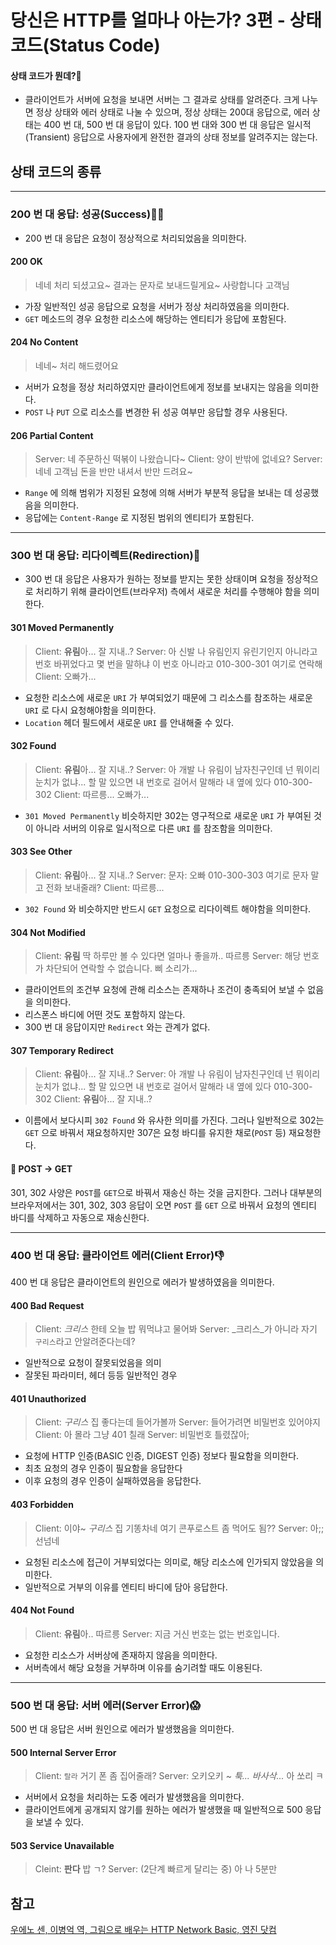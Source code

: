 # 당신은 HTTP를 얼마나 아는가? 3편 - 상태 코드(Status Code) 

#### 상태 코드가 뭔데?🧐
- 클라이언트가 서버에 요청을 보내면 서버는 그 결과로 상태를 알려준다. 크게 나누면 정상 상태와 에러 상태로 나눌 수 있으며, 정상 상태는 200대 응답으로, 에러 상태는 400 번 대, 500 번 대 응답이 있다. 100 번 대와 300 번 대 응답은 일시적(Transient) 응답으로 사용자에게 완전한 결과의 상태 정보를 알려주지는 않는다. 

## 상태 코드의 종류
---
### 200 번 대 응답: 성공(Success)🤸‍♂️
- 200 번 대 응답은 요청이 정상적으로 처리되었음을 의미한다. 
#### 200 OK
> 네네 처리 되셨고요~ 결과는 문자로 보내드릴게요~ 사랑합니다 고객님

- 가장 일반적인 성공 응답으로 요청을 서버가 정상 처리하였음을 의미한다. 
- `GET` 메소드의 경우 요청한 리소스에 해당하는 엔티티가 응답에 포함된다. 

#### 204 No Content
> 네네~ 처리 해드렸어요

- 서버가 요청을 정상 처리하였지만 클라이언트에게 정보를 보내지는 않음을 의미한다.
- `POST` 나 `PUT` 으로 리소스를 변경한 뒤 성공 여부만 응답할 경우 사용된다. 

#### 206 Partial Content
> Server: 네 주문하신 떡볶이 나왔습니다~
Client: 양이 반밖에 없네요?
Server: 네네 고객님 돈을 반만 내셔서 반만 드려요~

- `Range` 에 의해 범위가 지정된 요청에 의해 서버가 부분적 응답을 보내는 데 성공했음을 의미한다. 
- 응답에는 `Content-Range` 로 지정된 범위의 엔티티가 포함된다. 

---

### 300 번 대 응답: 리다이렉트(Redirection)🧐
- 300 번 대 응답은 사용자가 원하는 정보를 받지는 못한 상태이며 요청을 정상적으로 처리하기 위해 클라이언트(브라우저) 측에서 새로운 처리를 수행해야 함을 의미한다. 

#### 301 Moved Permanently
> Client: **유림**아... 잘 지내..?
Server: 아 신발 나 유림인지 유린기인지 아니라고 번호 바뀌었다고 몇 번을 말하냐 이 번호 아니라고 010-300-301 여기로 연락해
Client: 오빠가... 

- 요청한 리소스에 새로운 `URI` 가 부여되었기 때문에 그 리소스를 참조하는 새로운 `URI` 로 다시 요청해야함을 의미한다.
- `Location` 헤더 필드에서 새로운 `URI` 를 안내해줄 수 있다. 

#### 302 Found 
> Client: **유림**아... 잘 지내..?
Server: 아 개발 나 유림이 남자친구인데 넌 뭐이리 눈치가 없냐... 할 말 있으면 내 번호로 걸어서 말해라 내 옆에 있다 010-300-302
Client: 따르릉... 오빠가...

- `301 Moved Permanently` 비슷하지만 302는 영구적으로 새로운 `URI` 가 부여된 것이 아니라 서버의 이유로 일시적으로 다른 `URI` 를 참조함을 의미한다. 

#### 303 See Other
> Client: **유림**아... 잘 지내..?
Server: 문자: 오빠 010-300-303 여기로 문자 말고 전화 보내줄래?
Client: 따르릉...

- `302 Found` 와 비슷하지만 반드시 `GET` 요청으로 리다이렉트 해야함을 의미한다. 

#### 304 Not Modified
> Client: **유림** 딱 하루만 볼 수 있다면 얼마나 좋을까.. 따르릉 
Server: 해당 번호가 차단되어 연락할 수 없습니다. 삐 소리가...

- 클라이언트의 조건부 요청에 관해 리소스는 존재하나 조건이 충족되어 보낼 수 없음을 의미한다. 
- 리스폰스 바디에 어떤 것도 포함하지 않는다. 
- 300 번 대 응답이지만 `Redirect` 와는 관계가 없다. 

#### 307 Temporary Redirect
> Client: **유림**아... 잘 지내..?
Server: 아 개발 나 유림이 남자친구인데 넌 뭐이리 눈치가 없냐... 할 말 있으면 내 번호로 걸어서 말해라 내 옆에 있다 010-300-302
Client: **유림**아... 잘 지내..?

- 이름에서 보다시피 `302 Found` 와 유사한 의미를 가진다. 그러나 일반적으로 302는 `GET` 으로 바꿔서 재요청하지만 307은 요청 바디를 유지한 채로(`POST` 등) 재요청한다. 
#### 🌟 POST -> GET 
301, 302 사양은 `POST`를 `GET`으로 바꿔서 재송신 하는 것을 금지한다. 
그러나 대부분의 브라우저에서는 301, 302, 303 응답이 오면 `POST` 를 `GET` 으로 바꿔서 요청의 엔티티 바디를 삭제하고 자동으로 재송신한다. 

---

### 400 번 대 응답: 클라이언트 에러(Client Error)👎
400 번 대 응답은 클라이언트의 원인으로 에러가 발생하였음을 의미한다. 

#### 400 Bad Request
> Client: _크리스_ 한테 오늘 밥 뭐먹냐고 물어봐
Server: _크리스_가 아니라 자기 `구리스`라고 안알려준다는데?

- 일반적으로 요청이 잘못되었음을 의미
- 잘못된 파라미터, 헤더 등등 일반적인 경우 

#### 401 Unauthorized
> Client: _구리스_ 집 좋다는데 들어가볼까
Server: 들어가려면 비밀번호 있어야지
Client: 아 몰라 그냥 401 칠래 
Server: 비밀번호 틀렸잖아;

- 요청에 HTTP 인증(BASIC 인증, DIGEST 인증) 정보다 필요함을 의미한다. 
- 최초 요청의 경우 인증이 필요함을 응답한다
- 이후 요청의 경우 인증이 실패하였음을 응답한다. 

#### 403 Forbidden
> Client: 이야~ _구리스_ 집 기똥차네 여기 콘푸로스트 좀 먹어도 됨??
Server: 아;; 선넘네 

- 요청된 리소스에 접근이 거부되었다는 의미로, 해당 리소스에 인가되지 않았음을 의미한다. 
- 일반적으로 거부의 이유를 엔티티 바디에 담아 응답한다. 

#### 404 Not Found
> Client: **유림**아.. 따르릉
Server: 지금 거신 번호는 없는 번호입니다. 

- 요청한 리소스가 서버상에 존재하지 않음을 의미한다. 
- 서버측에서 해당 요청을 거부하며 이유를 숨기려할 때도 이용된다. 

---

### 500 번 대 응답: 서버 에러(Server Error)😱
500 번 대 응답은 서버 원인으로 에러가 발생했음을 의미한다. 

#### 500 Internal Server Error
> Client: `랄라` 거기 폰 좀 집어줄래?
Server: 오키오키 ~ _툭... 바사삭..._ 아 쏘리 ㅋ

- 서버에서 요청을 처리하는 도중 에러가 발생했음을 의미한다. 
- 클라이언트에게 공개되지 않기를 원하는 에러가 발생했을 때 일반적으로 500 응답을 보낼 수 있다. 

#### 503 Service Unavailable
> Cleint: **판다** 밥 ㄱ?
Server: (2단계 빠르게 달리는 중) 아 나 5분만

## 참고
[우에노 센, 이병억 역, 그림으로 배우는 HTTP Network Basic, 영진 닷컴](http://www.kyobobook.co.kr/product/detailViewKor.laf?mallGb=KOR&ejkGb=KOR&barcode=9788931447897)

